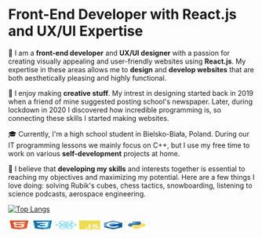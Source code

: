 # **Front-End Developer** with **React.js** and **UX/UI Expertise**

👋 I am a **front-end developer** and **UX/UI designer** with a passion for creating visually appealing and user-friendly websites using **React.js**. My expertise in these areas allows me to **design** and **develop websites** that are both aesthetically pleasing and highly functional.

🎨 I enjoy making **creative stuff**. My intrest in designing started back in 2019 when a friend of mine suggested posting school's newspaper. Later, during lockdown in 2020 I discovered how incredible programming is, so connecting these skills I started making websites.

🎓 Currently, I'm a high school student in Bielsko-Biała, Poland. During our IT programming lessons we mainly focus on C++, but I use my free time to work on various **self-development** projects at home.

🌟 I believe that **developing my skills** and interests together is essential to reaching my objectives and maximizing my potential. Here are a few things I love doing: solving Rubik's cubes, chess tactics, snowboarding, listening to science podcasts, aerospace engineering.

[![Top Langs](https://github-readme-stats.vercel.app/api/top-langs/?username=Patis0nek&layout=compact)](https://github.com/anuraghazra/github-readme-stats)
<div style="display: inline_block">
  <img align="center" alt="Rafa-HTML" height="18" width="44" src="https://raw.githubusercontent.com/devicons/devicon/master/icons/html5/html5-original.svg">
  <img align="center" alt="Rafa-CSS" height="18" width="44" src="https://raw.githubusercontent.com/devicons/devicon/master/icons/css3/css3-original.svg">
  <img align="center" alt="Rafa-React" height="18" width="44" src="https://raw.githubusercontent.com/devicons/devicon/master/icons/react/react-original.svg">
  <img align="center" alt="Rafa-Js" height="18" width="44" src="https://raw.githubusercontent.com/devicons/devicon/master/icons/javascript/javascript-plain.svg">
  <img align="center" alt="Rafa-Csharp" height="18" width="44" src="https://raw.githubusercontent.com/devicons/devicon/master/icons/c/c-original.svg">
  <img align="center" alt="Rafa-Python" height="18" width="44" src="https://raw.githubusercontent.com/devicons/devicon/master/icons/python/python-original.svg">
</div>

